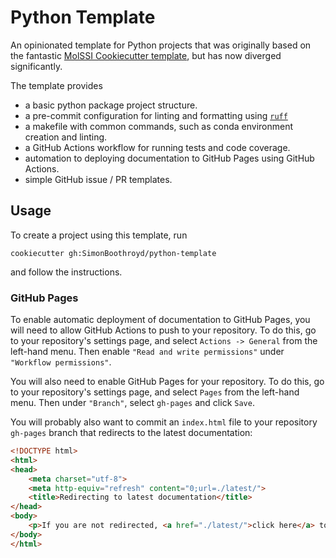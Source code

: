 # Python Template

An opinionated template for Python projects that was originally based on the fantastic
[MolSSI Cookiecutter template](https://github.com/MolSSI/cookiecutter-cms), but has
now diverged significantly.

The template provides

- a basic python package project structure.
- a pre-commit configuration for linting and formatting using [`ruff`](https://github.com/astral-sh/ruff)
- a makefile with common commands, such as conda environment creation and linting.
- a GitHub Actions workflow for running tests and code coverage.
- automation to deploying documentation to GitHub Pages using GitHub Actions.
- simple GitHub issue / PR templates.

## Usage

To create a project using this template, run

```shell
cookiecutter gh:SimonBoothroyd/python-template
```

and follow the instructions.

### GitHub Pages

To enable automatic deployment of documentation to GitHub Pages, you will need to 
allow GitHub Actions to push to your repository. To do this, go to your repository's
settings page, and select `Actions -> General` from the left-hand menu. Then enable
`"Read and write permissions"` under `"Workflow permissions"`.

You will also need to enable GitHub Pages for your repository. To do this, go to your
repository's settings page, and select `Pages` from the left-hand menu. Then under 
`"Branch"`, select `gh-pages` and click `Save`.

You will probably also want to commit an `index.html` file to your repository `gh-pages`
branch that redirects to the latest documentation:

```html
<!DOCTYPE html>
<html>
<head>
    <meta charset="utf-8">
    <meta http-equiv="refresh" content="0;url=./latest/">
    <title>Redirecting to latest documentation</title>
</head>
<body>
    <p>If you are not redirected, <a href="./latest/">click here</a> to go to the latest documentation.</p>
</body>
</html>
```